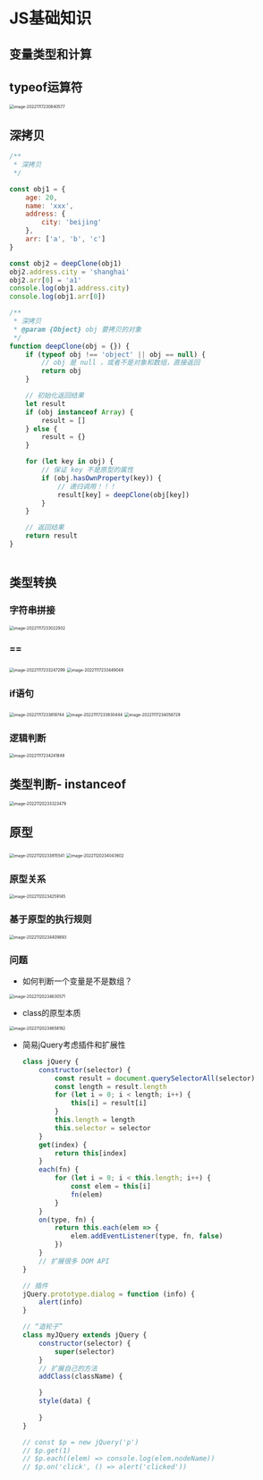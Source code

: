 # JS基础知识

## 变量类型和计算

## typeof运算符

<img src="img/image-20221117230840577.png" alt="image-20221117230840577" style="zoom:50%;" />

## 深拷贝

```javascript
/**
 * 深拷贝
 */

const obj1 = {
    age: 20,
    name: 'xxx',
    address: {
        city: 'beijing'
    },
    arr: ['a', 'b', 'c']
}

const obj2 = deepClone(obj1)
obj2.address.city = 'shanghai'
obj2.arr[0] = 'a1'
console.log(obj1.address.city)
console.log(obj1.arr[0])

/**
 * 深拷贝
 * @param {Object} obj 要拷贝的对象
 */
function deepClone(obj = {}) {
    if (typeof obj !== 'object' || obj == null) {
        // obj 是 null ，或者不是对象和数组，直接返回
        return obj
    }

    // 初始化返回结果
    let result
    if (obj instanceof Array) {
        result = []
    } else {
        result = {}
    }

    for (let key in obj) {
        // 保证 key 不是原型的属性
        if (obj.hasOwnProperty(key)) {
            // 递归调用！！！
            result[key] = deepClone(obj[key])
        }
    }

    // 返回结果
    return result
}
 
```

## 类型转换

### 字符串拼接

<img src="img/image-20221117233022932.png" alt="image-20221117233022932" style="zoom:50%;" />

### ==

<img src="img/image-20221117233247299.png" alt="image-20221117233247299" style="zoom:50%;" />

<img src="img/image-20221117233449049.png" alt="image-20221117233449049" style="zoom:50%;" />

### if语句

<img src="img/image-20221117233818744.png" alt="image-20221117233818744" style="zoom:50%;" />

<img src="img/image-20221117233930444.png" alt="image-20221117233930444" style="zoom:50%;" />

<img src="img/image-20221117234056729.png" alt="image-20221117234056729" style="zoom:50%;" />

### 逻辑判断

<img src="img/image-20221117234241849.png" alt="image-20221117234241849" style="zoom:50%;" />

## 类型判断- instanceof

<img src="img/image-20221120233323479.png" alt="image-20221120233323479" style="zoom:50%;" />

## 原型

<img src="img/image-20221120233815541.png" alt="image-20221120233815541" style="zoom:50%;" />

<img src="img/image-20221120234043602.png" alt="image-20221120234043602" style="zoom:50%;" />

### 原型关系

<img src="img/image-20221120234259145.png" alt="image-20221120234259145" style="zoom:50%;" />

### 基于原型的执行规则

<img src="img/image-20221120234409893.png" alt="image-20221120234409893" style="zoom:50%;" />

### 问题

- 如何判断一个变量是不是数组？

<img src="img/image-20221120234630571.png" alt="image-20221120234630571" style="zoom: 50%;" />

- class的原型本质

<img src="img/image-20221120234658182.png" alt="image-20221120234658182" style="zoom:50%;" />

- 简易jQuery考虑插件和扩展性

  ```javascript
  class jQuery {
      constructor(selector) {
          const result = document.querySelectorAll(selector)
          const length = result.length
          for (let i = 0; i < length; i++) {
              this[i] = result[i]
          }
          this.length = length
          this.selector = selector
      }
      get(index) {
          return this[index]
      }
      each(fn) {
          for (let i = 0; i < this.length; i++) {
              const elem = this[i]
              fn(elem)
          }
      }
      on(type, fn) {
          return this.each(elem => {
              elem.addEventListener(type, fn, false)
          })
      }
      // 扩展很多 DOM API
  }
  
  // 插件
  jQuery.prototype.dialog = function (info) {
      alert(info)
  }
  
  // “造轮子”
  class myJQuery extends jQuery {
      constructor(selector) {
          super(selector)
      }
      // 扩展自己的方法
      addClass(className) {
  
      }
      style(data) {
          
      }
  }
  
  // const $p = new jQuery('p')
  // $p.get(1)
  // $p.each((elem) => console.log(elem.nodeName))
  // $p.on('click', () => alert('clicked'))
  
  ```

  